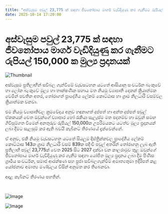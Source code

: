```yaml
---
title: "අස්වැසුම පවුල් 23,775 ක් සඳහා ජීවනෝපාය මාර්ග වැඩිදියුණු කර ගැනීමට රුපියල් 150,000 ක මුල්‍ය ප්‍රදානයක්"
date: 2025-10-14 17:20:00
---
```


# අස්වැසුම පවුල් 23,775 ක් සඳහා ජීවනෝපාය මාර්ග වැඩිදියුණු කර ගැනීමට රුපියල් 150,000 ක මුල්‍ය ප්‍රදානයක්

![Thumbnail](https://helakuru.sgp1.cdn.digitaloceanspaces.com/esana/images/lib/aswesuma-aswasuma-welfare.jpg)

අස්වැසුම ප්‍රතිලාභීන් සවිබල ගැන්වීමේ වැඩසටහන යටතේ ආසියානු සංවර්ධන බැංකුවේ හා ලෝක බැංකුවේ මුල්‍ය හා තාක්ෂණික සහාය මත නියමු ව්‍යාපෘති දෙකක් ක්‍රියාත්මක වෙමින් පවතින අතර, තෝරාගත් ප්‍රාදේශීය ලේකම් කොට්ඨාස හා ග්‍රාම නිලධාරි වසම්වල ක්‍රියාත්මක වනවා.

එම නියමු ව්‍යාපෘතිවල ක්‍රමවේදය අනුව හඳුනාගත් දුප්පත් හා අන්ත දුප්පත් පවුල් ඒකකයක් වෙත ඔවුන්ගේ ව්‍යාපාර හෝ රැකියා සැලැස්ම මත පදනම්ව හා ඔවුන් සමඟ ගිවිසුම්ගත වීමෙන් අනතුරුව රුපියල් 150,000ක උපරිමයකට යටත්ව මුල්‍ය ප්‍රදානයක් ලබා දීමට සැලසුම් කර ඇති බවයි කැබිනට් තීරණයේ දැක්වෙන්නේ.

ඒ අනුව, එකී නියමු වැඩසටහන යටතේ සියලුම දිස්ත්‍රික්කවල ප්‍රාදේශීය ලේකම් කොට්ඨාස 143ක ග්‍රාම නිලධාරි වසම් 839ක පදිංචි පවුල් අතරින් තෝරාගනු ලැබ ඇති ප්‍රතිලාභී පවුල් 23,775ක් වෙත 2025 සිට 2027 දක්වා වන කාලරාමුව තුළ ඔවුන්ගේ ජීවනෝපාය මාර්ග වැඩිදියුණු කර ගැනීම සඳහා යෝජිත මූල්‍ය ප්‍රදානය ලබා දීම පිණිස ග්‍රාමීය සංවර්ධන, සමාජ ආරක්ෂණ සහ ප්‍රජා සවිබලගැන්වීම් අමාත්‍යතුමා ඉදිරිපත් කළ යෝජනාව අමාත්‍ය මණ්ඩලය විසින් අනුමත කර තිබෙනවා.

අදාළ කැබිනට් තීරණය පහතින්.

 

![Image](https://helakuru.sgp1.cdn.digitaloceanspaces.com/esana/images/68ee2306756f9pdf_page_0.jpeg)

![Image](https://helakuru.sgp1.cdn.digitaloceanspaces.com/esana/images/68ee23067e676pdf_page_1.jpeg)

